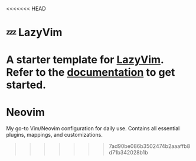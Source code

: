 <<<<<<< HEAD
# 💤 LazyVim

A starter template for [LazyVim](https://github.com/LazyVim/LazyVim).
Refer to the [documentation](https://lazyvim.github.io/installation) to get started.
=======
# Neovim
My go-to Vim/Neovim configuration for daily use. Contains all essential plugins, mappings, and customizations.
>>>>>>> 7ad90be086b3502474b2aaaffb8d71b342028b1b
